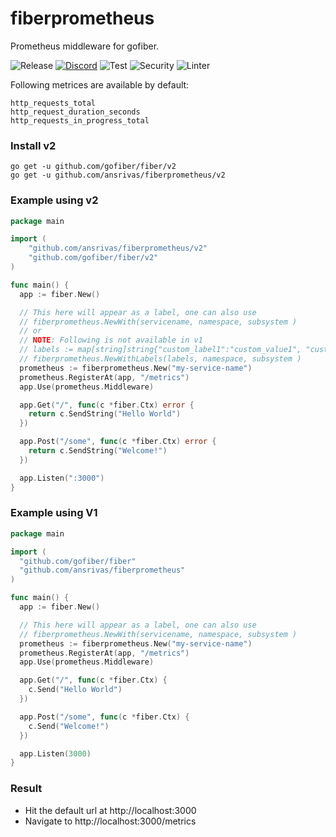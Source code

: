 # fiberprometheus

Prometheus middleware for gofiber.

![Release](https://img.shields.io/github/release/ansrivas/fiberprometheus.svg)
[![Discord](https://img.shields.io/badge/discord-join%20channel-7289DA)](https://gofiber.io/discord)
![Test](https://github.com/ansrivas/fiberprometheus/workflows/Test/badge.svg)
![Security](https://github.com/ansrivas/fiberprometheus/workflows/Security/badge.svg)
![Linter](https://github.com/ansrivas/fiberprometheus/workflows/Linter/badge.svg)

Following metrices are available by default:

```
http_requests_total
http_request_duration_seconds
http_requests_in_progress_total
```

### Install v2

```
go get -u github.com/gofiber/fiber/v2
go get -u github.com/ansrivas/fiberprometheus/v2
```

### Example using v2

```go
package main

import (
	"github.com/ansrivas/fiberprometheus/v2"
	"github.com/gofiber/fiber/v2"
)

func main() {
  app := fiber.New()

  // This here will appear as a label, one can also use
  // fiberprometheus.NewWith(servicename, namespace, subsystem )
  // or
  // NOTE: Following is not available in v1
  // labels := map[string]string{"custom_label1":"custom_value1", "custom_label2":"custom_value2"}
  // fiberprometheus.NewWithLabels(labels, namespace, subsystem )
  prometheus := fiberprometheus.New("my-service-name")
  prometheus.RegisterAt(app, "/metrics")
  app.Use(prometheus.Middleware)

  app.Get("/", func(c *fiber.Ctx) error {
    return c.SendString("Hello World")
  })

  app.Post("/some", func(c *fiber.Ctx) error {
    return c.SendString("Welcome!")
  })

  app.Listen(":3000")
}
```

### Example using V1

```go
package main

import (
  "github.com/gofiber/fiber"
  "github.com/ansrivas/fiberprometheus"
)

func main() {
  app := fiber.New()

  // This here will appear as a label, one can also use
  // fiberprometheus.NewWith(servicename, namespace, subsystem )
  prometheus := fiberprometheus.New("my-service-name")
  prometheus.RegisterAt(app, "/metrics")
  app.Use(prometheus.Middleware)

  app.Get("/", func(c *fiber.Ctx) {
    c.Send("Hello World")
  })

  app.Post("/some", func(c *fiber.Ctx) {
    c.Send("Welcome!")
  })

  app.Listen(3000)
}
```

### Result

- Hit the default url at http://localhost:3000
- Navigate to http://localhost:3000/metrics

